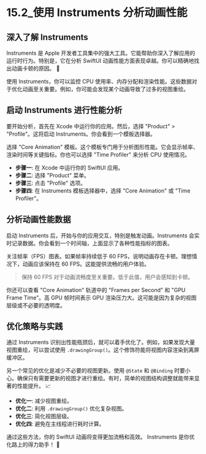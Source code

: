 ﻿# 15.2_使用 Instruments 分析动画性能

## 深入了解 Instruments

Instruments 是 Apple 开发者工具集中的强大工具。它能帮助你深入了解应用的运行时行为。特别是，它在分析 SwiftUI 动画性能方面表现卓越。你可以精确地找出动画卡顿的原因。 🚀

使用 Instruments，你可以监控 CPU 使用率、内存分配和渲染性能。这些数据对于优化动画至关重要。例如，你可能会发现某个动画导致了过多的视图重绘。

## 启动 Instruments 进行性能分析

要开始分析，首先在 Xcode 中运行你的应用。然后，选择 "Product" > "Profile"。这将启动 Instruments。你会看到一个模板选择器。

选择 "Core Animation" 模板。这个模板专门用于分析图形性能。它会显示帧率、渲染时间等关键指标。你也可以选择 "Time Profiler" 来分析 CPU 使用情况。

*   **步骤一**: 在 Xcode 中运行你的 SwiftUI 应用。
*   **步骤二**: 选择 "Product" 菜单。
*   **步骤三**: 点击 "Profile" 选项。
*   **步骤四**: 在 Instruments 模板选择器中，选择 "Core Animation" 或 "Time Profiler"。

## 分析动画性能数据

启动 Instruments 后，开始与你的应用交互，特别是触发动画。Instruments 会实时记录数据。你会看到一个时间轴，上面显示了各种性能指标的图表。

关注帧率（FPS）图表。如果帧率持续低于 60 FPS，说明动画存在卡顿。理想情况下，动画应该保持在 60 FPS。这能提供流畅的用户体验。

> 保持 60 FPS 对于动画流畅度至关重要。低于此值，用户会感知到卡顿。

你还可以查看 "Core Animation" 轨道中的 "Frames per Second" 和 "GPU Frame Time"。高 GPU 帧时间表示 GPU 渲染压力大。这可能是因为复杂的视图层级或不必要的透明度。

## 优化策略与实践

通过 Instruments 识别出性能瓶颈后，就可以着手优化了。例如，如果发现大量视图重绘，可以尝试使用 `.drawingGroup()`。这个修饰符能将视图内容渲染到离屏缓冲区。

另一个常见的优化是减少不必要的视图更新。使用 `@State` 和 `@Binding` 时要小心。确保只有需要更新的视图才进行重绘。有时，简单的视图结构调整就能带来显著的性能提升。 📈

*   **优化一**: 减少视图重绘。
*   **优化二**: 利用 `.drawingGroup()` 优化复杂视图。
*   **优化三**: 简化视图层级。
*   **优化四**: 避免在主线程进行耗时计算。

通过这些方法，你的 SwiftUI 动画将变得更加流畅和高效。 Instruments 是你优化路上的得力助手！ 💪


